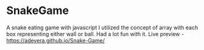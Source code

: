 # SnakeGame
A snake eating game with javascript
I utilized the concept of array with each box representing either wall or ball. 
Had a lot fun with it.
Live preview - https://adeyera.github.io/Snake-Game/
